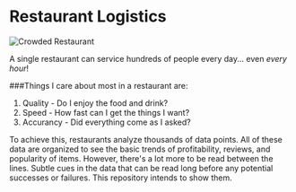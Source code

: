 # Restaurant Logistics

![Crowded Restaurant](https://goo.gl/images/hz6oYv)

A single restaurant can service hundreds of people every day... even _every hour_!

###Things I care about most in a restaurant are:

1. Quality - Do I enjoy the food and drink?    
2. Speed - How fast can I get the things I want?    
3. Accurancy - Did everything come as I asked?    

To achieve this, restaurants analyze thousands of data points. All of these data are organized to see the basic trends of profitability, reviews, and popularity of items. However, there's a lot more to be read between the lines. Subtle cues in the data that can be read long before any potential successes or failures. This repository intends to show them.  
